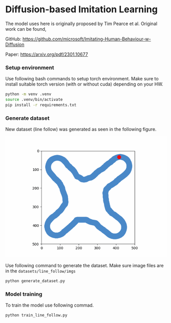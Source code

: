 # Diffusion-based Imitation Learning

The model uses here is originally proposed by Tim Pearce et al.
Original work can be found,

GitHub: https://github.com/microsoft/Imitating-Human-Behaviour-w-Diffusion

Paper: https://arxiv.org/pdf/2301.10677

### Setup environment
Use following bash commands to setup torch environment.
Make sure to install suitable torch version (with or without cuda) depending on your HW.

```bash
python -m venv .venv
source .venv/bin/activate
pip install -r requirements.txt
```

### Generate dataset
New dataset (line follow) was generated as seen in the following figure.

![Line follow](dot_movement.gif "Line Follow example")

Use following command to generate the dataset.
Make sure image files are in the `datasets/line_follow/imgs`

```bash
python generate_dataset.py
```

### Model training
To train the model use following commad.

```bash
python train_line_follow.py
```